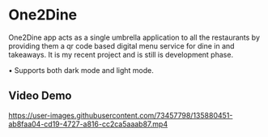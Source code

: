 # One2Dine

One2Dine app acts as a single umbrella application to all the restaurants by providing them a qr code based digital menu service for dine in and takeaways. It is my recent project and is still is development phase.</br>

• Supports both dark mode and light mode. 
</br>

## Video Demo

https://user-images.githubusercontent.com/73457798/135880451-ab8faa04-cd19-4727-a816-cc2ca5aaab87.mp4
